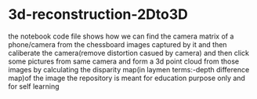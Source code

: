 # 3d-reconstruction-2Dto3D
the notebook code file shows how we can find the camera matrix of a phone/camera from the chessboard images captured by it and then caliberate the camera(remove distortion casued by camera) and then click some pictures from same camera and form a 3d point cloud from those images by calculating the disparity map(in laymen terms:-depth difference map)of the image
the repository is meant for education purpose only and for self learning
